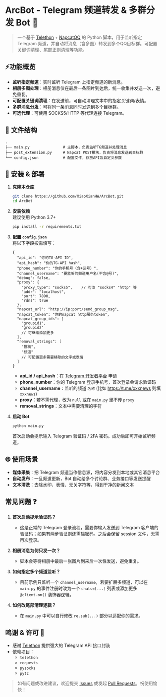 # ArcBot - Telegram 频道转发 & 多群分发 Bot ️🤖

> 一个基于 [Telethon](https://github.com/LonamiWebs/Telethon)  +  [NapcatQQ](https://github.com/NapNeko/NapCatQQ) 的 Python 脚本，用于监听指定 Telegram 频道，并自动将消息（含多图）转发到多个QQ目标群。可配置关键词清理、尾部正则清理等功能。

## ⚡功能概览 

- **监听指定频道**：实时监听 Telegram 上指定频道的新消息。  
- **相册多图处理**：相册消息仅在最后一条图片到达后，统一收集并发送一次，避免重复。  
- **可配置关键词清理**：在发送前，可自动清理文本中的指定关键词/表情。  
- **多群消息分发**：可将同一条消息同时发送到多个目标群。  
- **可选代理**：可使用 SOCKS5/HTTP 等代理连接 Telegram。  

## 📁 文件结构 

```
.
├── main.py               # 主脚本，负责监听TG频道并处理消息
├── post_extension.py     # Napcat POST模块，负责将消息发送到目标群
└── config.json           # 配置文件，存放API及自定义参数
```

## 🚀 安装 & 部署 

1. **克隆本仓库**  
   
   ```bash
   git clone https://github.com/XiaoXianHW/ArcBot.git
   cd ArcBot
   ```
   
2. **安装依赖**  
   建议使用 Python 3.7+  
   ```bash
   pip install -r requirements.txt
   ```

3. **配置 `config.json`**  
   将以下字段按需填写：

   ```jsonc
   {
     "api_id": "你的TG-API ID",
     "api_hash": "你的TG-API hash",
     "phone_number": "你的手机号（含+区号）",
     "channel_username": "要监听的频道用户名(不含@号)",
     "debug": false,
     "proxy": {
       "proxy_type": "socks5",    // 可改 "socks4" "http" 等
       "addr": "localhost",
       "port": 7890,
       "rdns": true
     },
     "napcat_url": "http://ip:port/send_group_msg",
     "napcat_token": "你的napcat http服务token",
     "napcat_group_ids": [
       "groupid1",
       "groupid2"
       // 可继续添加更多
     ],
     "removal_strings": [
       "投稿",
       "频道"
       // 可配置更多需要移除的文字或表情
     ]
   }
   ```
   - **api_id / api_hash**：在 [Telegram 开发者平台](https://my.telegram.org/) 申请  
   - **phone_number**：你的 Telegram 登录手机号，首次登录会请求验证码  
   - **channel_username**：监听的频道 `名称` (比如 https://t.me/xxxnews 则填 `xxxnews`)
   - **proxy**：若不需代理，改为 `null` 或在 `main.py` 里不传 `proxy`  
   - **removal_strings**：文本中需要清理的字符

4. **启动 Bot**  
   ```bash
   python main.py
   ```
   首次启动会提示输入 Telegram 验证码 / 2FA 密码。成功后即可开始监听频道。

## 🌐 使用场景 

- **媒体采集**：把 Telegram 频道当作信息源，将内容分发到本地或其它消息平台  
- **自动发布**：一旦频道更新，Bot 自动给多个讨论群、业务接口等发送提醒  
- **文本清洗**：去除水印、表情、无关字符等，得到干净的新闻文本

## 常见问题 ❓

1. **首次启动提示验证码？**  
   - 这是正常的 Telegram 登录流程，需要你输入发送到 Telegram 客户端的验证码；如果有两步验证则还需输密码。之后会保留 session 文件，无需再次登录。

2. **相册消息为何只发一次？**  
   - 脚本会等待相册中最后一张图片到来后一次性发送，避免重复。

3. **如何指定多个频道监听？**  
   - 目前示例只监听一个 `channel_username`，若要扩展多频道，可以在 `main.py` 的事件注册时改为一个 `chats=[...]` 列表或添加更多 `@client.on()` 装饰器逻辑。

4. **如何改尾部清理逻辑？**  
   - 在 `main.py` 中可以自行修改 `re.sub(...)` 部分以适配你的需求。

## 鸣谢 & 许可 📜

- 感谢 [Telethon](https://github.com/LonamiWebs/Telethon) 提供强大的 Telegram API 接口封装  
- 依赖项目：  
  - `telethon`  
  - `requests`  
  - `pysocks`  
  - `pytz`  

> 如有问题或改进建议，欢迎提交 [Issues](#) 或发起 [Pull Requests](#)。祝使用愉快！ 
